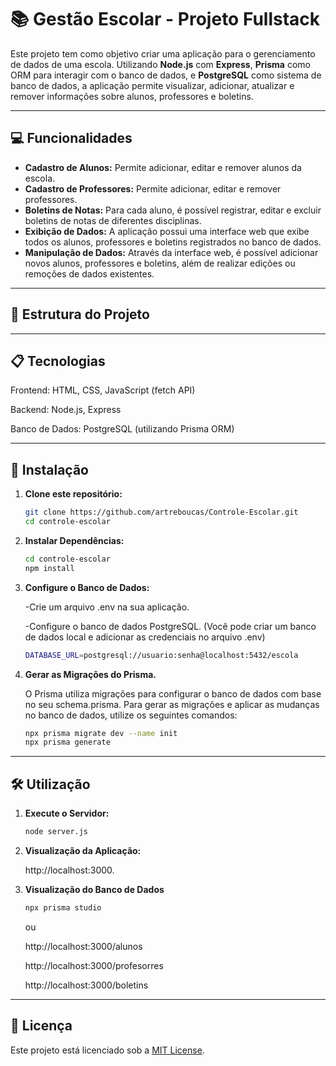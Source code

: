 #  📚 Gestão Escolar - Projeto Fullstack

Este projeto tem como objetivo criar uma aplicação para o gerenciamento de dados de uma escola. Utilizando **Node.js** com **Express**, **Prisma** como ORM para interagir com o banco de dados, e **PostgreSQL** como sistema de banco de dados, a aplicação permite visualizar, adicionar, atualizar e remover informações sobre alunos, professores e boletins.

---

## 💻 Funcionalidades
- **Cadastro de Alunos:** Permite adicionar, editar e remover alunos da escola.
- **Cadastro de Professores:** Permite adicionar, editar e remover professores.
- **Boletins de Notas:** Para cada aluno, é possível registrar, editar e excluir boletins de notas de diferentes disciplinas.
- **Exibição de Dados:** A aplicação possui uma interface web que exibe todos os alunos, professores e boletins registrados no banco de dados.
- **Manipulação de Dados:** Através da interface web, é possível adicionar novos alunos, professores e boletins, além de realizar edições ou remoções de dados existentes.

---

## 📁 Estrutura do Projeto


---


## 📋 Tecnologias

Frontend: HTML, CSS, JavaScript (fetch API)

Backend: Node.js, Express

Banco de Dados: PostgreSQL (utilizando Prisma ORM)

---

## 🚀 Instalação

1. **Clone este repositório:**

    ```bash
    git clone https://github.com/artreboucas/Controle-Escolar.git
    cd controle-escolar
    ```

2. **Instalar Dependências:**

    ```bash
    cd controle-escolar
    npm install
    ```

3. **Configure o Banco de Dados:**

   -Crie um arquivo .env na sua aplicação.
   
   -Configure o banco de dados PostgreSQL. (Você pode criar um banco de dados local e        adicionar as credenciais no arquivo .env)

    ```bash
    DATABASE_URL=postgresql://usuario:senha@localhost:5432/escola
    ```

5. **Gerar as Migrações do Prisma.**

    O Prisma utiliza migrações para configurar o banco de dados com base no seu schema.prisma. Para gerar as migrações e aplicar as mudanças no banco de dados, utilize os seguintes comandos:



    ```bash
    npx prisma migrate dev --name init
    npx prisma generate
    ```
    
---

## 🛠️ Utilização

1. **Execute o Servidor:**

    ```bash
    node server.js
    ```

2. **Visualização da Aplicação:**

    http://localhost:3000.

4. **Visualização do Banco de Dados**

    ```bash
    npx prisma studio
    ```
   ou
   
    http://localhost:3000/alunos
   
    http://localhost:3000/profesorres
   
    http://localhost:3000/boletins

---

## 📄 Licença

Este projeto está licenciado sob a [MIT License](https://opensource.org/licenses/MIT).

